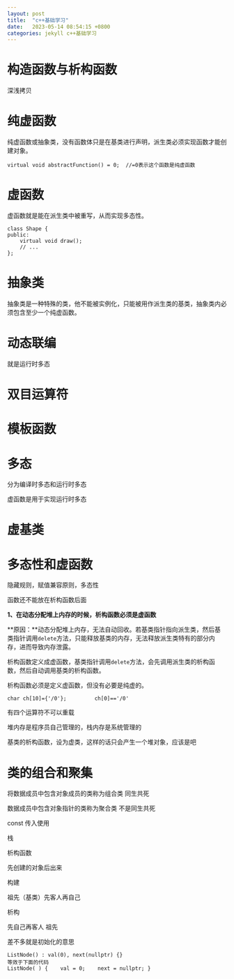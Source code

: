 ```yaml
---
layout: post
title:  "c++基础学习"
date:   2023-05-14 08:54:15 +0800
categories: jekyll c++基础学习
---
```




# 构造函数与析构函数

深浅拷贝

# 纯虚函数

纯虚函数或抽象类，没有函数体只是在基类进行声明，派生类必须实现函数才能创建对象。

```
virtual void abstractFunction() = 0;  //=0表示这个函数是纯虚函数
```

# 虚函数

虚函数就是能在派生类中被重写，从而实现多态性。

```
class Shape {
public:
    virtual void draw();
    // ...
};
```

# 抽象类

抽象类是一种特殊的类，他不能被实例化，只能被用作派生类的基类，抽象类内必须包含至少一个纯虚函数。

# 动态联编

就是运行时多态

# 双目运算符



# 模板函数

# 多态

分为编译时多态和运行时多态

虚函数是用于实现运行时多态

# 虚基类



# 多态性和虚函数



隐藏规则，赋值兼容原则，多态性

函数还不能放在析构函数后面



**1、在动态分配堆上内存的时候，析构函数必须是虚函数**

**原因：**动态分配堆上内存，无法自动回收。若基类指针指向派生类，然后基类指针调用`delete`方法，只能释放基类的内存，无法释放派生类特有的部分内存，进而导致内存泄露。

析构函数定义成虚函数，基类指针调用`delete`方法，会先调用派生类的析构函数，然后自动调用基类的析构函数。

析构函数必须是定义虚函数，但没有必要是纯虚的。



```
char ch[10]={'/0'};         ch[0]=='/0'
```









有四个运算符不可以重载

堆内存是程序员自己管理的，栈内存是系统管理的

基类的析构函数，设为虚类，这样的话只会产生一个堆对象，应该是吧



# 类的组合和聚集

将数据成员中包含对象成员的类称为组合类    同生共死

数据成员中包含对象指针的类称为聚合类      不是同生共死





const  传入使用



栈

析构函数 

先创建的对象后出来



构建

祖先（基类）先客人再自己



析构

先自己再客人 祖先



差不多就是初始化的意思

```
ListNode() : val(0), next(nullptr) {}
等效于下面的代码
ListNode( ) {    val = 0;    next = nullptr; }
```



